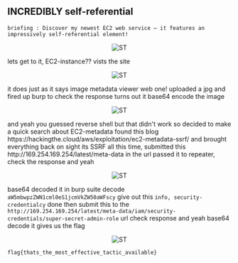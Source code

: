 ## INCREDIBLY self-referential 

```
briefing : Discover my newest EC2 web service – it features an impressively self-referential element!
```

<p align="center">
<img src="https://github.com/0xm1cr0/Ecowas-CTF2023-QualifyRound/blob/main/web/img/incredible%201.jpg" alt="ST"/>
</p>

lets get to it, EC2-instance??  vists the site 

<p align="center">
<img src="https://github.com/0xm1cr0/Ecowas-CTF2023-QualifyRound/blob/main/web/img/site.jpg" alt="ST"/>
</p>

 it does  just as it says image metadata viewer web one! uploaded a jpg and fired up burp to check the response turns out it base64 encode the image 

<p align="center">
<img src="https://github.com/0xm1cr0/Ecowas-CTF2023-QualifyRound/blob/main/web/img/burp%201.jpg" alt="ST"/>
</p>
and yeah you guessed reverse shell but that didn't work so decided to make a quick search about EC2-metadata found this blog https://hackingthe.cloud/aws/exploitation/ec2-metadata-ssrf/ and brought everything back on sight its SSRF all this time,  submitted this http://169.254.169.254/latest/meta-data in the url passed it to repeater, check the response and yeah 

<p align="center">
<img src="https://github.com/0xm1cr0/Ecowas-CTF2023-QualifyRound/blob/main/web/img/first%20bse.jpg" alt="ST"/>
</p>

base64 decoded it in burp suite decode ```aW5mbwpzZWN1cml0eS1jcmVkZW50aWFscy```  give out this ```info, security-credentialcy``` done then submit this to the ```http://169.254.169.254/latest/meta-data/iam/security-credentials/super-secret-admin-role```  url check response and yeah base64 decode it gives us the flag  

<p align="center">
<img src="https://github.com/0xm1cr0/Ecowas-CTF2023-QualifyRound/blob/main/web/img/final%20flag.jpg" alt="ST"/>
</p>


```
flag{thats_the_most_effective_tactic_available}
```

